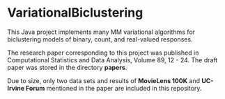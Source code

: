 # VariationalBiclustering

This Java project implements many MM variational algorithms for biclustering models of binary, count, and real-valued responses.

The research paper corresponding to this project was published in Computational Statistics and Data Analysis, Volume 89, 12 - 24. The draft paper was stored in the directory **papers**.

Due to size, only two data sets and results of **MovieLens 100K** and **UC-Irvine Forum** mentioned in the paper are included in this repository.

